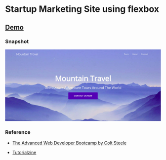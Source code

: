 # Startup Marketing Site using flexbox

## [Demo](https://gsync.github.io/startupdemo/)

### Snapshot

![App Snapshot](./assets/img/screenshot.jpg?raw=true "App Snapshot Image")
### Reference 
- [The Advanced Web Developer Bootcamp by Colt Steele](https://www.udemy.com/the-advanced-web-developer-bootcamp)

- [Tutorialzine](https://tutorialzine.com/2016/06/freebie-landing-page-template-with-flexbox)